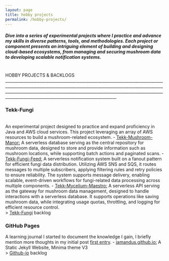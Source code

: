 ```yaml
---
layout: page
title: hobby projects
permalink: /hobby-projects/
---
```

<h5>Dive into a series of experimental projects where I practice and advance my skills in diverse patterns, tools, and methodologies.
Each project or component presents an intriguing element of building and designing cloud-based ecosystems, from managing and securing mushroom data to developing scalable notification systems.</h5>
<br/>HOBBY PROJECTS & BACKLOGS
_________________________________________________________________________________________________________________________________________________________________________________________________________________________________________________________________________________________________
<h3>Tekk-Fungi</h3>
<br/>An experimental project designed to practice and expand proficiency in Java and AWS cloud services. 
This project leveraging an array of AWS resources to build a mushroom-related ecosystem.
- <a href="https://github.com/jamandus/tekk-mushroom-manor" class="static-link">Tekk-Mushroom-Manor:</a> A serverless database serving as the central repository for mushroom data, designed to store and provide information such as mushroom locations, while supporting batch actions and paginated scans.
- <a href="https://github.com/jamandus/tekk-fungi-feed" class="static-link">Tekk-Fungi-Feed:</a> A serverless notification system built on a fanout pattern for efficient fungi data distribution. Utilizing AWS SNS and SQS, it routes messages to multiple subscribers, applying filtering rules and retry policies to ensure reliability. The system supports message delivery, enabling scalable, event-driven workflows for fungi-related data processing across multiple components.
- <a href="https://github.com/jamandus/tekk-mycelium-maestro" class="static-link">Tekk-Mycelium-Maestro:</a> A serverless API serving as the gateway for mushroom data management, designed to handle interactions with a serverless database. It supports operations like saving mushroom data, while integrating usage quotas, throttling, and logging for efficient resource control.
<br/>> <a href="https://trello.com/b/GhjLZMoY/tekk-fungi" class="static-link">Tekk-Fungi</a> backlog
<h3>GitHub Pages</h3>
A learning journal I started to document the knowledge I gain, I briefly mention more thoughts in my initial post <a href="https://jamandus.github.io/2024/08/01/first-entry" class="static-link">first entry</a>.
- <a href="https://jamandus.github.io/" class="static-link">jamandus.github.io:</a> A Static Jekyll Website, Minima theme V3
<br/>> <a href="https://trello.com/b/xW9tnoYF/github-io" class="static-link">Github-io</a> backlog